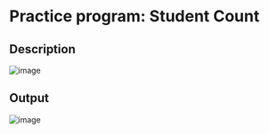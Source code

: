 # Practice program: Student Count

## Description

![image](https://github.com/Tan12d/PWC_RDBMS_using_Oracle/assets/100254217/e6424ce2-8b91-4dee-ba6f-d598428e7b6d)

## Output

![image](https://github.com/Tan12d/PWC_RDBMS_using_Oracle/assets/100254217/cad20dc8-1701-49d9-8f19-a51e7d4467da)
